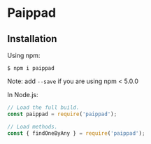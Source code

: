 # Paippad

## Installation

Using npm:
```shell
$ npm i paippad
```
Note: add `--save` if you are using npm < 5.0.0

In Node.js:
```js
// Load the full build.
const paippad = require('paippad');

// Load methods.
const { findOneByAny } = require('paippad');

```


